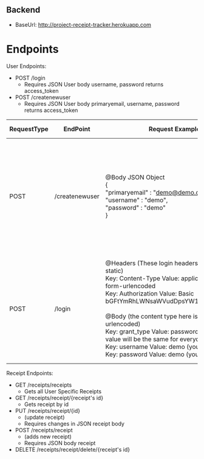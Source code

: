 ## Backend

* BaseUrl: http://project-receipt-tracker.herokuapp.com

# Endpoints

User Endpoints:
* POST /login 
  * Requires JSON User body username, password  returns access_token
* POST /createnewuser 
  * Requires JSON User body primaryemail, username, password  returns access_token

| RequestType 	| EndPoint       	| Request Example                                                                                                                                                                                                                                                                                                                                                                                                                                          	| Response Example                                                                                                                                                                          	|
|-------------	|----------------	|----------------------------------------------------------------------------------------------------------------------------------------------------------------------------------------------------------------------------------------------------------------------------------------------------------------------------------------------------------------------------------------------------------------------------------------------------------	|-------------------------------------------------------------------------------------------------------------------------------------------------------------------------------------------	|
| POST        	| /createnewuser 	| @Body JSON Object<br>{<br>        "primaryemail" : "demo@demo.com",<br>        "username" : "demo",<br>        "password" : "demo"<br>}                                                                                                                                                                                                                                                                                                                  	| Status: 201 Created<br>{<br>    "access_token": "e73f96a6-d60d-4abb-9802-1a567c7f97da",<br>    "token_type": "bearer",<br>    "expires_in": 3599,<br>    "scope": "read trust write"<br>} 	|
| POST        	| /login         	| @Headers (These login headers will always be static)<br>Key: Content-Type   Value: application/x-www-form-urlencoded<br>Key: Authorization   Value: Basic bGFtYmRhLWNsaWVudDpsYW1iZGEtc2VjcmV0<br><br>@Body (the content type here is x-www-form-urlencoded)<br>Key: grant_type   Value: password   (this key and value will be the same for everyone)<br>Key: username   Value: demo   (your username)<br>Key: password   Value: demo   (your password) 	| Status: 200 OK<br>{<br>    "access_token": "e73f96a6-d60d-4abb-9802-1a567c7f97da",<br>    "token_type": "bearer",<br>    "expires_in": 2625,<br>    "scope": "read trust write"<br>}      	|


Receipt Endpoints:
* GET /receipts/receipts
  * Gets all User Specific Receipts 
* GET /receipts/receipt/{receipt's id}
  * Gets receipt by id
* PUT /receipts/receipt/{id}
  * (update receipt)
  * Requires changes in JSON receipt body
* POST /receipts/receipt 
  * (adds new receipt)
  * Requires JSON body receipt
* DELETE /receipts/receipt/delete/{receipt's id}

